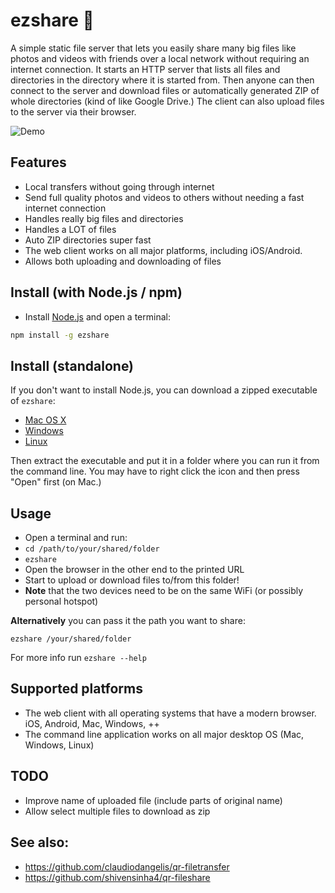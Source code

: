 # ezshare 🤝

A simple static file server that lets you easily share many big files like photos and videos with friends over a local network without requiring an internet connection. It starts an HTTP server that lists all files and directories in the directory where it is started from. Then anyone can then connect to the server and download files or automatically generated ZIP of whole directories (kind of like Google Drive.) The client can also upload files to the server via their browser.

![Demo](https://github.com/mifi/ezshare/raw/master/screenshot.png)

## Features
- Local transfers without going through internet
- Send full quality photos and videos to others without needing a fast internet connection
- Handles really big files and directories
- Handles a LOT of files
- Auto ZIP directories super fast
- The web client works on all major platforms, including iOS/Android.
- Allows both uploading and downloading of files

## Install (with Node.js / npm)

- Install [Node.js](https://nodejs.org) and open a terminal:

```bash
npm install -g ezshare
```

## Install (standalone)
If you don't want to install Node.js, you can download a zipped executable of `ezshare`:

- [Mac OS X](https://github.com/mifi/ezshare/releases/latest/download/ezshare-macos.zip)
- [Windows](https://github.com/mifi/ezshare/releases/latest/download/ezshare-win.zip)
- [Linux](https://github.com/mifi/ezshare/releases/latest/download/ezshare-linux.zip)

Then extract the executable and put it in a folder where you can run it from the command line. You may have to right click the icon and then press "Open" first (on Mac.)

## Usage

- Open a terminal and run:
- `cd /path/to/your/shared/folder`
- `ezshare`
- Open the browser in the other end to the printed URL
- Start to upload or download files to/from this folder!
- **Note** that the two devices need to be on the same WiFi (or possibly personal hotspot)

**Alternatively** you can pass it the path you want to share:
```
ezshare /your/shared/folder
```

For more info run `ezshare --help`

## Supported platforms
- The web client with all operating systems that have a modern browser. iOS, Android, Mac, Windows, ++
- The command line application works on all major desktop OS (Mac, Windows, Linux)

## TODO
- Improve name of uploaded file (include parts of original name)
- Allow select multiple files to download as zip

## See also:
- https://github.com/claudiodangelis/qr-filetransfer
- https://github.com/shivensinha4/qr-fileshare
